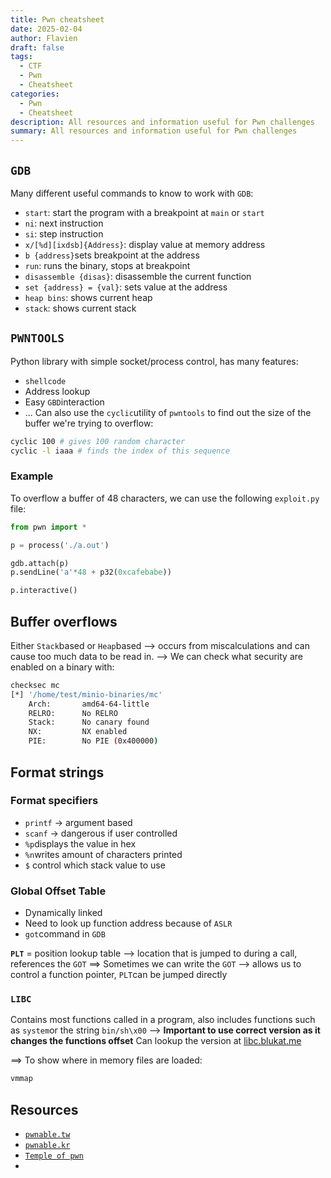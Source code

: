 ```yaml
---
title: Pwn cheatsheet
date: 2025-02-04
author: Flavien
draft: false
tags:
  - CTF
  - Pwn
  - Cheatsheet
categories:
  - Pwn
  - Cheatsheet
description: All resources and information useful for Pwn challenges
summary: All resources and information useful for Pwn challenges
---
```

## `GDB`
Many different useful commands to know to work with `GDB`:
- `start`: start the program with a breakpoint at `main` or `start`
- `ni`: next instruction
- `si`: step instruction
- `x/[%d][ixdsb]{Address}`: display value at memory address
- `b {address}`sets breakpoint at the address
- `run`: runs the binary, stops at breakpoint
- `disassemble {disas}`: disassemble the current function
- `set {address} = {val}`: sets value at the address 
- `heap bins`: shows current heap
- `stack`: shows current stack

## `PWNTOOLS`
Python library with simple socket/process control, has many features:
- `shellcode`
- Address lookup
- Easy `GBD`interaction
- ...
Can also use the `cyclic`utility of `pwntools` to find out the size of the buffer we're trying to overflow:

```bash
cyclic 100 # gives 100 random character
cyclic -l iaaa # finds the index of this sequence
```

### Example
To overflow a buffer of 48 characters, we can use the following `exploit.py` file:

```python
from pwn import *

p = process('./a.out')

gdb.attach(p)
p.sendLine('a'*48 + p32(0xcafebabe))

p.interactive()
```

## Buffer overflows
Either `Stack`based or `Heap`based --> occurs from miscalculations and can cause too much data to be read in.
--> We can check what security are enabled on a binary with:

```bash
checksec mc
[*] '/home/test/minio-binaries/mc'
    Arch:       amd64-64-little
    RELRO:      No RELRO
    Stack:      No canary found
    NX:         NX enabled
    PIE:        No PIE (0x400000)
```
## Format strings
### Format specifiers
- `printf` -> argument based
- `scanf` -> dangerous if user controlled
- `%p`displays the value in hex
- `%n`writes amount of characters printed
- `$` control which stack value to use

### Global Offset Table
- Dynamically linked
- Need to look up function address because of `ASLR`
- `got`command in `GDB`

**`PLT`** = position lookup table --> location that is jumped to during a call, references the `GOT`
==> Sometimes we can write the `GOT` --> allows us to control a function pointer, `PLT`can be jumped directly

### `LIBC`
Contains most functions called in a program, also includes functions such as `system`or the string `bin/sh\x00` --> **Important to use correct version as it changes the functions offset**
Can lookup the version at [libc.blukat.me](https://libc.blukat.me/)

==> To show where in memory files are loaded:

```c
vmmap
```



## Resources
- [`pwnable.tw`](https://pwnable.tw/)
- [`pwnable.kr`](http://pwnable.kr/)
- [`Temple of pwn`](https://www.youtube.com/watch?v=TqGMVRV2l9s&list=PLiCcguURxSpbD9M0ha-Mvs-vLYt-VKlWt)
- 
